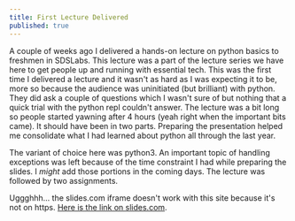 ```yaml
---
title: First Lecture Delivered
published: true
---
```


A couple of weeks ago I delivered a hands-on lecture on python basics to freshmen in SDSLabs. This lecture was a part of the lecture series we have here to get people up and running with essential tech. This was the first time I delivered a lecture and it wasn't as hard as I was expecting it to be, more so because the audience was uninitiated (but brilliant) with python. They did ask a couple of questions which I wasn't sure of but nothing that a quick trial with the python repl couldn't answer. The lecture was a bit long so people started yawning after 4 hours (yeah right when the important bits came). It should have been in two parts. Preparing the presentation helped me consolidate what I had learned about python all through the last year.

The variant of choice here was python3. An important topic of handling exceptions was left because of the time constraint I had while preparing the slides. I _might_ add those portions in the coming days. The lecture was followed by two assignments.

Uggghhh... the slides.com iframe doesn't work with this site because it's not on https. [Here is the link on slides.com](https://slides.com/ashishchaudhary/deck/).
